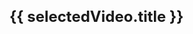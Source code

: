 <script setup>
import { ref, nextTick } from 'vue'

const categories = ref([
  {
    id: 'category1',
    name: '기본 소개',
    videos: [
      { title: '설계 이념', youtubeId: 'nosx6aoj8SE' },
    ]
  }
])

const selectedVideo = ref(categories.value[0].videos[0])

function selectVideo(video) {
  selectedVideo.value = video

  nextTick(() => {
    const videoElement = document.querySelector('.video-player')
    if (videoElement) {
      videoElement.scrollIntoView({ behavior: 'smooth', block: 'start' })
    }
  })
}

// function handleMoreInfo() {
//   alert('더 알아보기를 클릭했습니다.')
// }

// function handleShare() {
//   alert('공유하기를 클릭했습니다.')
// }
</script>

<!-- 비디오 제목 -->
<h1 class="video-title">{{ selectedVideo.title }}</h1>

<!-- 비디오 플레이어 -->
<div v-if="selectedVideo" class="video-player">
  <iframe 
    width="560" 
    height="315" 
    :src="`https://www.youtube.com/embed/${selectedVideo.youtubeId}`" 
    frameborder="0" 
    allow="accelerometer; autoplay; clipboard-write; encrypted-media; gyroscope; picture-in-picture" 
    allowfullscreen
  ></iframe>
  
  <!-- 더 알아보기 및 공유하기 버튼
  <div class="video-actions">
    <button class="action-button" @click="handleMoreInfo">더 알아보기</button>
    <button class="action-button" @click="handleShare">공유하기</button>
  </div> -->
</div>

<style scoped>
/* 제목 스타일 */
.video-title {
  font-size: 24px;
  margin-bottom: 10px;
}

/* 플레이어 스타일 */
.video-player {
  margin-bottom: 30px;
  padding: 20px;
  background-color: var(--vp-c-bg-soft);
  border-radius: 8px;
  position: relative;
  max-width: 600px;
}

/* iframe 스타일 */
.video-player iframe {
  width: 100%;
  max-width: 560px;
  height: 315px;
  margin: 0 auto;
  display: block;
}

/* 액션 버튼 컨테이너 */
.video-actions {
  display: flex;
  justify-content: space-between;
  margin-top: 20px;
}

/* 액션 버튼 스타일 */
.action-button {
  display: inline-block;
  background-color: #1a73e8;
  color: white;
  padding: 10px 20px;
  border-radius: 8px;
  text-decoration: none;
  font-weight: bold;
  transition: background-color 0.3s;
  border: none;
  cursor: pointer;
}

.action-button:hover {
  background-color: #1558b3;
}
</style>
